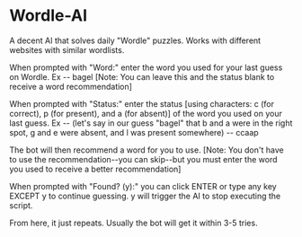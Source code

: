 # Wordle-AI
A decent AI that solves daily "Wordle" puzzles. Works with different websites with similar wordlists.

When prompted with "Word:" enter the word you used for your last guess on Wordle. 
Ex -- bagel [Note: You can leave this and the status blank to receive a word recommendation]

When prompted with "Status:" enter the status [using characters: c (for correct), p (for present), and a (for absent)] of the word you used on your last guess. 
Ex -- (let's say in our guess "bagel" that b and a were in the right spot, g and e were absent, and l was present somewhere) -- ccaap

The bot will then recommend a word for you to use. 
[Note: You don't have to use the recommendation--you can skip--but you must enter the word you used to receive a better recommendation]

When prompted with "Found? (y):" you can click ENTER or type any key EXCEPT y to continue guessing. y will trigger the AI to stop executing the script.

From here, it just repeats. Usually the bot will get it within 3-5 tries. 
